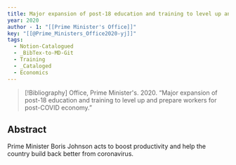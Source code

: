 ```yaml
---
title: Major expansion of post-18 education and training to level up and prepare workers for post-COVID economy
year: 2020
author - 1: "[[Prime Minister's Office]]"
key: "[[@Prime_Ministers_Office2020-yj]]"
tags:
  - Notion-Catalogued
  - _BibTex-to-MD-Git
  - Training
  - _Cataloged
  - Economics
---
```


> [!Bibliography]
> Office, Prime Minister's. 2020. “Major expansion of post-18 education and training to level up and prepare workers for post-COVID economy.” 

## Abstract
Prime Minister Boris Johnson acts to boost productivity and help the country build back better from coronavirus.